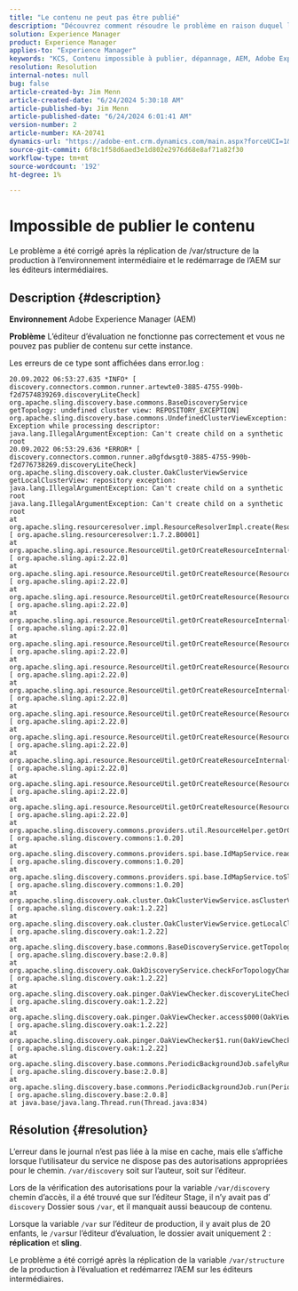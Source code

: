 ```yaml
---
title: "Le contenu ne peut pas être publié"
description: "Découvrez comment résoudre le problème en raison duquel l’éditeur d’évaluation ne fonctionne pas correctement et ne peut pas publier de contenu sur cette instance."
solution: Experience Manager
product: Experience Manager
applies-to: "Experience Manager"
keywords: "KCS, Contenu impossible à publier, dépannage, AEM, Adobe Experience Manager, error.log"
resolution: Resolution
internal-notes: null
bug: false
article-created-by: Jim Menn
article-created-date: "6/24/2024 5:30:18 AM"
article-published-by: Jim Menn
article-published-date: "6/24/2024 6:01:41 AM"
version-number: 2
article-number: KA-20741
dynamics-url: "https://adobe-ent.crm.dynamics.com/main.aspx?forceUCI=1&pagetype=entityrecord&etn=knowledgearticle&id=471af4d3-ea31-ef11-8409-000d3a5a67ba"
source-git-commit: 6f8c1f58d6aed3e1d802e2976d68e8af71a82f30
workflow-type: tm+mt
source-wordcount: '192'
ht-degree: 1%

---
```


# Impossible de publier le contenu


Le problème a été corrigé après la réplication de /var/structure de la production à l’environnement intermédiaire et le redémarrage de l’AEM sur les éditeurs intermédiaires.

## Description {#description}


<b>Environnement</b>
Adobe Experience Manager (AEM)

<b>Problème</b>
L’éditeur d’évaluation ne fonctionne pas correctement et vous ne pouvez pas publier de contenu sur cette instance.

Les erreurs de ce type sont affichées dans error.log :




```
20.09.2022 06:53:27.635 *INFO* [ discovery.connectors.common.runner.artewte0-3885-4755-990b-f2d7574839269.discoveryLiteCheck]  org.apache.sling.discovery.base.commons.BaseDiscoveryService getTopology: undefined cluster view: REPOSITORY_EXCEPTION]  org.apache.sling.discovery.base.commons.UndefinedClusterViewException: Exception while processing descriptor: java.lang.IllegalArgumentException: Can't create child on a synthetic root
20.09.2022 06:53:29.636 *ERROR* [ discovery.connectors.common.runner.a0gfdwsgt0-3885-4755-990b-f2d776738269.discoveryLiteCheck]  org.apache.sling.discovery.oak.cluster.OakClusterViewService getLocalClusterView: repository exception: java.lang.IllegalArgumentException: Can't create child on a synthetic root
java.lang.IllegalArgumentException: Can't create child on a synthetic root
at org.apache.sling.resourceresolver.impl.ResourceResolverImpl.create(ResourceResolverImpl.java:979) [ org.apache.sling.resourceresolver:1.7.2.B0001] 
at org.apache.sling.api.resource.ResourceUtil.getOrCreateResourceInternal(ResourceUtil.java:666) [ org.apache.sling.api:2.22.0] 
at org.apache.sling.api.resource.ResourceUtil.getOrCreateResource(ResourceUtil.java:603) [ org.apache.sling.api:2.22.0] 
at org.apache.sling.api.resource.ResourceUtil.getOrCreateResource(ResourceUtil.java:571) [ org.apache.sling.api:2.22.0] 
at org.apache.sling.api.resource.ResourceUtil.getOrCreateResourceInternal(ResourceUtil.java:654) [ org.apache.sling.api:2.22.0] 
at org.apache.sling.api.resource.ResourceUtil.getOrCreateResource(ResourceUtil.java:603) [ org.apache.sling.api:2.22.0] 
at org.apache.sling.api.resource.ResourceUtil.getOrCreateResource(ResourceUtil.java:571) [ org.apache.sling.api:2.22.0] 
at org.apache.sling.api.resource.ResourceUtil.getOrCreateResourceInternal(ResourceUtil.java:654) [ org.apache.sling.api:2.22.0] 
at org.apache.sling.api.resource.ResourceUtil.getOrCreateResource(ResourceUtil.java:603) [ org.apache.sling.api:2.22.0] 
at org.apache.sling.api.resource.ResourceUtil.getOrCreateResource(ResourceUtil.java:571) [ org.apache.sling.api:2.22.0] 
at org.apache.sling.api.resource.ResourceUtil.getOrCreateResourceInternal(ResourceUtil.java:654) [ org.apache.sling.api:2.22.0] 
at org.apache.sling.api.resource.ResourceUtil.getOrCreateResource(ResourceUtil.java:603) [ org.apache.sling.api:2.22.0] 
at org.apache.sling.api.resource.ResourceUtil.getOrCreateResource(ResourceUtil.java:571) [ org.apache.sling.api:2.22.0] 
at org.apache.sling.discovery.commons.providers.util.ResourceHelper.getOrCreateResource(ResourceHelper.java:45) [ org.apache.sling.discovery.commons:1.0.20] 
at org.apache.sling.discovery.commons.providers.spi.base.IdMapService.readIdMap(IdMapService.java:302) [ org.apache.sling.discovery.commons:1.0.20] 
at org.apache.sling.discovery.commons.providers.spi.base.IdMapService.toSlingId(IdMapService.java:280) [ org.apache.sling.discovery.commons:1.0.20] 
at org.apache.sling.discovery.oak.cluster.OakClusterViewService.asClusterView(OakClusterViewService.java:174) [ org.apache.sling.discovery.oak:1.2.22] 
at org.apache.sling.discovery.oak.cluster.OakClusterViewService.getLocalClusterView(OakClusterViewService.java:120) [ org.apache.sling.discovery.oak:1.2.22] 
at org.apache.sling.discovery.base.commons.BaseDiscoveryService.getTopology(BaseDiscoveryService.java:77) [ org.apache.sling.discovery.base:2.0.8] 
at org.apache.sling.discovery.oak.OakDiscoveryService.checkForTopologyChange(OakDiscoveryService.java:660) [ org.apache.sling.discovery.oak:1.2.22] 
at org.apache.sling.discovery.oak.pinger.OakViewChecker.discoveryLiteCheck(OakViewChecker.java:217) [ org.apache.sling.discovery.oak:1.2.22] 
at org.apache.sling.discovery.oak.pinger.OakViewChecker.access$000(OakViewChecker.java:62) [ org.apache.sling.discovery.oak:1.2.22] 
at org.apache.sling.discovery.oak.pinger.OakViewChecker$1.run(OakViewChecker.java:193) [ org.apache.sling.discovery.oak:1.2.22] 
at org.apache.sling.discovery.base.commons.PeriodicBackgroundJob.safelyRun(PeriodicBackgroundJob.java:86) [ org.apache.sling.discovery.base:2.0.8] 
at org.apache.sling.discovery.base.commons.PeriodicBackgroundJob.run(PeriodicBackgroundJob.java:77) [ org.apache.sling.discovery.base:2.0.8] 
at java.base/java.lang.Thread.run(Thread.java:834)
```



## Résolution {#resolution}


L’erreur dans le journal n’est pas liée à la mise en cache, mais elle s’affiche lorsque l’utilisateur du service ne dispose pas des autorisations appropriées pour le chemin. `/var/discovery` soit sur l’auteur, soit sur l’éditeur.

Lors de la vérification des autorisations pour la variable `/var/discovery` chemin d’accès, il a été trouvé que sur l’éditeur Stage, il n’y avait pas d’ `discovery` Dossier sous `/var`, et il manquait aussi beaucoup de contenu.

Lorsque la variable `/var` sur l’éditeur de production, il y avait plus de 20 enfants, le `/var`sur l’éditeur d’évaluation, le dossier avait uniquement 2 : <b>réplication</b> et <b>sling</b>.

Le problème a été corrigé après la réplication de la variable `/var/structure` de la production à l’évaluation et redémarrez l’AEM sur les éditeurs intermédiaires.
